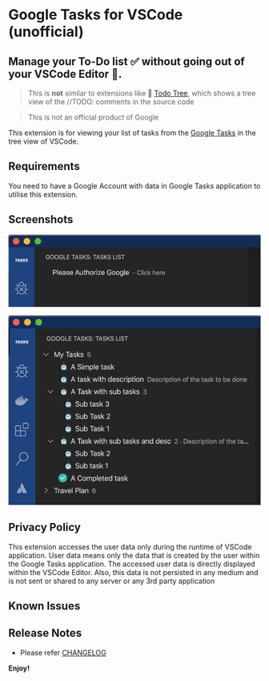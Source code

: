# Google Tasks for VSCode (unofficial)

## Manage your To-Do list ✅ without going out of your VSCode Editor 🤖.

> This is **not** similar to extensions like 🌳 [Todo Tree](https://marketplace.visualstudio.com/items?itemName=Gruntfuggly.todo-tree), which shows a tree view of the //TODO: comments in the source code

> This is not an official product of Google

This extension is for viewing your list of tasks from the [Google Tasks](https://support.google.com/tasks/answer/7675772) in the tree view of VSCode.

## Requirements

You need to have a Google Account with data in Google Tasks application to utilise this extension.

## Screenshots

![SignIn](resources/authorize.png)

![Tree view of Google Tasks](resources/treeView.png)

## Privacy Policy

This extension accesses the user data only during the runtime of VSCode application. User data means only the data that is created by the user within the Google Tasks application. The accessed user data is directly displayed within the VSCode Editor. Also, this data is not persisted in any medium and is not sent or shared to any server or any 3rd party application

## Known Issues

## Release Notes

- Please refer [CHANGELOG](CHANGELOG.md)

**Enjoy!**
